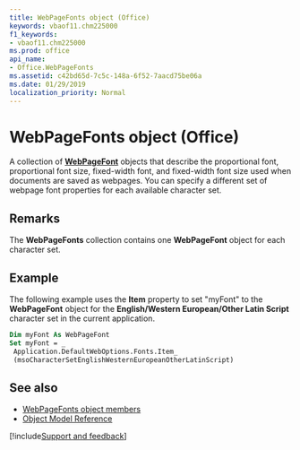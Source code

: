 ```yaml
---
title: WebPageFonts object (Office)
keywords: vbaof11.chm225000
f1_keywords:
- vbaof11.chm225000
ms.prod: office
api_name:
- Office.WebPageFonts
ms.assetid: c42bd65d-7c5c-148a-6f52-7aacd75be06a
ms.date: 01/29/2019
localization_priority: Normal
---
```



# WebPageFonts object (Office)

A collection of **[WebPageFont](office.webpagefont.md)** objects that describe the proportional font, proportional font size, fixed-width font, and fixed-width font size used when documents are saved as webpages. You can specify a different set of webpage font properties for each available character set.


## Remarks

The **WebPageFonts** collection contains one **WebPageFont** object for each character set.


## Example

The following example uses the **Item** property to set "myFont" to the **WebPageFont** object for the **English/Western European/Other Latin Script** character set in the current application.


```vb
Dim myFont As WebPageFont 
Set myFont = _ 
 Application.DefaultWebOptions.Fonts.Item_ 
 (msoCharacterSetEnglishWesternEuropeanOtherLatinScript)
```


## See also

- [WebPageFonts object members](overview/Library-Reference/webpagefonts-members-office.md)
- [Object Model Reference](overview/Library-Reference/reference-object-library-reference-for-office.md)


[!include[Support and feedback](~/includes/feedback-boilerplate.md)]